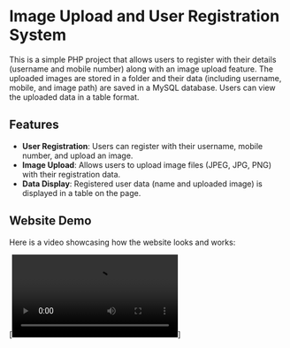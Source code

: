 # Image Upload and User Registration System

This is a simple PHP project that allows users to register with their details (username and mobile number) along with an image upload feature. The uploaded images are stored in a folder and their data (including username, mobile, and image path) are saved in a MySQL database. Users can view the uploaded data in a table format.

## Features
- **User Registration**: Users can register with their username, mobile number, and upload an image.
- **Image Upload**: Allows users to upload image files (JPEG, JPG, PNG) with their registration data.
- **Data Display**: Registered user data (name and uploaded image) is displayed in a table on the page.


## Website Demo

Here is a video showcasing how the website looks and works:

[![Website Demo](https://github.com/h-ema-r/Image-upload-and-registration/blob/main/20241125-0927-38.2514438.mp4)]

